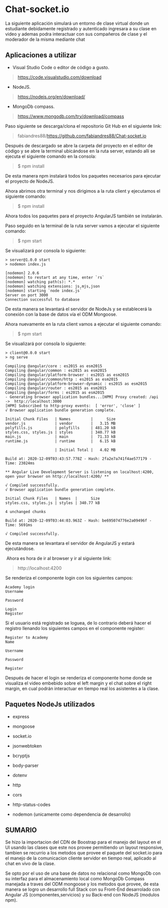 # Chat-socket.io

La siguiente aplicación simulará un entorno de clase virtual donde un estudiante debidamente registrado y autenticado ingresara a su clase en video y ademas podra interactuar con sus compañeros de clase y el moderador de la misma mediante chat


## Aplicaciones a utilizar

- Visual Studio Code o editor de código a gusto.

> https://code.visualstudio.com/download

- NodeJS.

> https://nodejs.org/en/download/

- MongoDb compass.

> https://www.mongodb.com/try/download/compass


Paso siguiente se descarga/clona el repositorio Git Hub en el siguiente link:

> fabiandres88/https://github.com/fabiandres88/Chat-socket.io

Después de descargado se abre la carpeta del proyecto en el editor de código y se abre la terminal ubicándose en la ruta server, estando alli se ejecuta el siguiente comando en la consola:

> $ npm install

De esta manera npm instalará todos los paquetes necesarios para ejecutar el proyecto de NodeJS.

Ahora abrimos otra terminal y nos dirigimos a la ruta client y ejecutamos el siguiente comando:

> $ npm install

Ahora todos los paquetes para el proyecto AngularJS también se instalarán.

Paso seguido en la terminal de la ruta server vamos a ejecutar el siguiente comando:

> $ npm start


Se visualizará por consola lo siguiente:


```
> server@1.0.0 start
> nodemon index.js

[nodemon] 2.0.6
[nodemon] to restart at any time, enter `rs`
[nodemon] watching path(s): *.*
[nodemon] watching extensions: js,mjs,json
[nodemon] starting `node index.js`
Server on port 3000
Connection successful to database
```

De esta manera se levantará el servidor de NodeJs y se establecerá la conexión con la base de datos vía el ODM Mongoose.

Ahora nuevamente en la ruta client vamos a ejecutar el siguiente comando:

> $ npm start

Se visualizará por consola lo siguiente:


```
> client@0.0.0 start
> ng serve

Compiling @angular/core : es2015 as esm2015
Compiling @angular/common : es2015 as esm2015
Compiling @angular/platform-browser : es2015 as esm2015
Compiling @angular/common/http : es2015 as esm2015
Compiling @angular/platform-browser-dynamic : es2015 as esm2015
Compiling @angular/router : es2015 as esm2015
Compiling @angular/forms : es2015 as esm2015
- Generating browser application bundles...[HPM] Proxy created: /api  ->  http://localhost:3000
[HPM] Subscribed to http-proxy events:  [ 'error', 'close' ]
√ Browser application bundle generation complete.

Initial Chunk Files   | Names         |      Size
vendor.js             | vendor        |   3.15 MB
polyfills.js          | polyfills     | 481.20 kB
styles.css, styles.js | styles        | 340.77 kB
main.js               | main          |  71.33 kB
runtime.js            | runtime       |   6.15 kB

                      | Initial Total |   4.02 MB

Build at: 2020-12-09T03:43:57.778Z - Hash: 2fa2e7a741f4ae577179 - Time: 23024ms

** Angular Live Development Server is listening on localhost:4200, open your browser on http://localhost:4200/ **

√ Compiled successfully.
√ Browser application bundle generation complete.

Initial Chunk Files   | Names  |      Size
styles.css, styles.js | styles | 340.77 kB

4 unchanged chunks

Build at: 2020-12-09T03:44:03.963Z - Hash: be695074776e2a09496f - Time: 5691ms

√ Compiled successfully.
```


De esta manera se levantara el servidor de AngularJS y estará ejecutándose.

 Ahora es hora de ir al browser y ir al siguiente link:

> http://localhost:4200 


Se renderiza el componente login con los siguientes campos:

```
Academy login
Username

Password

Login
Register
```

Si el usuario está registrado se loguea, de lo contrario deberá hacer el registro llenando los siguientes campos en el componente register:

```
Register to Academy
Name

Username

Password

Register
```


Después de hacer el login se renderiza el componente home donde se visualiza el video embebido sobre el left margin y el chat sobre el right margin, en cual podrán interactuar en tiempo real los asistentes a la clase.

## Paquetes NodeJs utilizados

- express

- mongoose

- socket.io

- jsonwebtoken

- bcryptjs

- body-parser

- dotenv

- http

- cors

- http-status-codes

- nodemon (unicamente como dependencia de desarrollo)


## SUMARIO

Se hizo la importacion del CDN de Boostrap para el manejo del layout en el UI usando las clases que este nos provee permitiendo un layout responsive, tambien se recurrio a los metodos que provee el paquete del socket.io para el manejo de la comunicacion cliente servidor en tiempo real, aplicado al chat en vivo de la clase.

Se opto por el uso de una base de datos no relacional como MongoDb con su interfaz para el almacenamiento local como MongoDb Compass manejada a traves del ODM mongoose y los metodos que provee, de esta manera se logro un desarrollo full Stack con su Front-End desarrolado con Angular JS (componentes,servicios) y su Back-end con NodeJS (modulos npm).